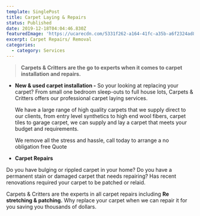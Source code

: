 ```yaml
---
template: SinglePost
title: Carpet Laying & Repairs
status: Published
date: 2019-12-18T04:04:46.830Z
featuredImage: 'https://ucarecdn.com/5331f262-a164-41fc-a35b-a6f2324ad851/'
excerpt: Carpet Repairs/ Removal
categories:
  - category: Services
---
```

> **Carpets & Critters are the go to experts when it comes to carpet installation and repairs.** 

* **New & used carpet installation -** So your looking at replacing your carpet? From small one bedroom sleep-outs to full house lots, Carpets & Critters offers our professional carpet laying services. 

  We have a large range of high quality carpets that we supply direct to our clients, from entry level synthetics to high end wool fibers, carpet tiles to garage carpet, we can supply and lay a carpet that meets your budget and requirements.

  We remove all the stress and hassle, call today to arrange a no obligation free Quote 
* **Carpet Repairs** 

Do you have bulging or rippled carpet in your home? Do you have a permanent stain or damaged carpet that needs repairing? Has recent renovations required your carpet to be patched or relaid. 

Carpets & Critters are the experts in all carpet repairs including **Re stretching & patching.** Why replace your carpet when we can repair it for you saving you thousands of dollars.
